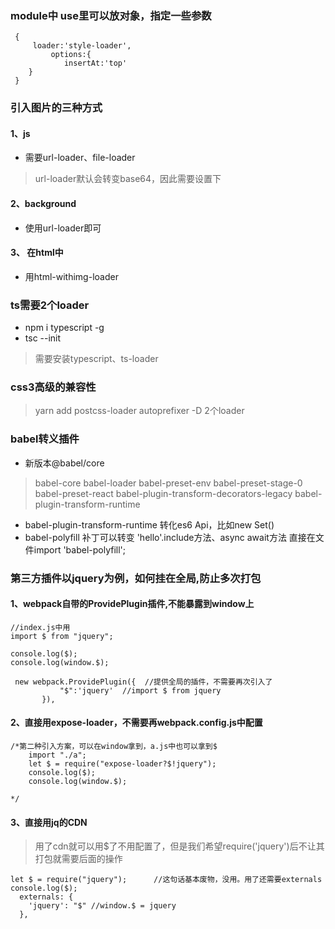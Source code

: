 
### module中 use里可以放对象，指定一些参数

```
 {
     loader:'style-loader',
         options:{
            insertAt:'top'
    }
 }
```
### 引入图片的三种方式
#### 1、js
- 需要url-loader、file-loader
> url-loader默认会转变base64，因此需要设置下
#### 2、background
- 使用url-loader即可
#### 3、 在html中
- 用html-withimg-loader
### ts需要2个loader
- npm i typescript -g 
- tsc --init
> 需要安装typescript、ts-loader
### css3高级的兼容性
>  yarn add postcss-loader autoprefixer -D  2个loader
### babel转义插件
- 新版本@babel/core
> babel-core babel-loader babel-preset-env babel-preset-stage-0 
babel-preset-react babel-plugin-transform-decorators-legacy 
babel-plugin-transform-runtime
- babel-plugin-transform-runtime 转化es6 Api，比如new Set() 
- babel-polyfill 补丁可以转变 'hello'.include方法、async await方法 直接在文件import 'babel-polyfill';
### 第三方插件以jquery为例，如何挂在全局,防止多次打包
#### 1、webpack自带的ProvidePlugin插件,不能暴露到window上

```
//index.js中用
import $ from "jquery";

console.log($);
console.log(window.$);  

 new webpack.ProvidePlugin({  //提供全局的插件，不需要再次引入了
           "$":'jquery'  //import $ from jquery
       }),

```
#### 2、直接用expose-loader，不需要再webpack.config.js中配置

```
/*第二种引入方案，可以在window拿到，a.js中也可以拿到$
    import "./a";
    let $ = require("expose-loader?$!jquery");
    console.log($);
    console.log(window.$);

*/
```

#### 3、直接用jq的CDN
> 用了cdn就可以用$了不用配置了，但是我们希望require('jquery')后不让其打包就需要后面的操作

```
let $ = require("jquery");      //这句话基本废物，没用。用了还需要externals
console.log($);
  externals: {
    'jquery': "$" //window.$ = jquery
  },
```
